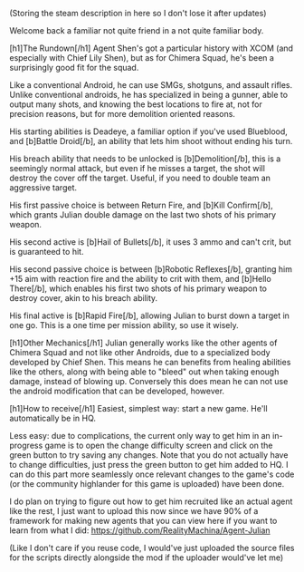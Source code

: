 (Storing the steam description in here so I don't lose it after updates)

Welcome back a familiar not quite friend in a not quite familiar body.

[h1]The Rundown[/h1]
Agent Shen's got a particular history with XCOM (and especially with Chief Lily Shen), but as for Chimera Squad, he's been a surprisingly good fit for the squad.

Like a conventional Android, he can use SMGs, shotguns, and assault rifles. Unlike conventional androids, he has specialized in being a gunner, able to output many shots, and knowing the best locations to fire at, not for precision reasons, but for more demolition oriented reasons.

His starting abilities is Deadeye, a familiar option if you've used Blueblood, and [b]Battle Droid[/b], an ability that lets him shoot without ending his turn.

His breach ability that needs to be unlocked is [b]Demolition[/b], this is a seemingly normal attack, but even if he misses a target, the shot will destroy the cover off the target. Useful, if you need to double team an aggressive target.

His first passive choice is between Return Fire, and [b]Kill Confirm[/b], which grants Julian double damage on the last two shots of his primary weapon.

His second active is [b]Hail of Bullets[/b], it uses 3 ammo and can't crit, but is guaranteed to hit.

His second passive choice is between [b]Robotic Reflexes[/b], granting him +15 aim with reaction fire and the ability to crit with them, and [b]Hello There[/b], which enables his first two shots of his primary weapon to destroy cover, akin to his breach ability.

His final active is [b]Rapid Fire[/b], allowing Julian to burst down a target in one go. This is a one time per mission ability, so use it wisely.

[h1]Other Mechanics[/h1]
Julian generally works like the other agents of Chimera Squad and not like other Androids, due to a specialized body developed by Chief Shen. This means he can benefits from healing abilities like the others, along with being able to "bleed" out when taking enough damage, instead of blowing up. Conversely this does mean he can not use the android modification that can be developed, however.

[h1]How to receive[/h1]
Easiest, simplest way: start a new game. He'll automatically be in HQ.

Less easy: due to complications, the current only way to get him in an in-progress game is to open the change difficulty screen and click on the green button to try saving any changes. Note that you do not actually have to change difficulties, just press the green button to get him added to HQ. I can do this part more seamlessly once relevant changes to the game's code (or the community highlander for this game is uploaded) have been done.

I do plan on trying to figure out how to get him recruited like an actual agent like the rest, I just want to upload this now since we have 90% of a framework for making new agents that you can view here if you want to learn from what I did: https://github.com/RealityMachina/Agent-Julian

(Like I don't care if you reuse code, I would've just uploaded the source files for the scripts directly alongside the mod if the uploader would've let me)
